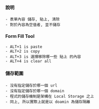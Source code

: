 #### 說明
    - 表單內容 儲存, 貼上, 清除
    - 對於內容為空值者, 並不儲存

#### Form Fill Tool
    - ALT+1 is paste
    - ALT+2 is copy
    - ALT+3 is 選擇移除哪一些 貼上 的內容
    - ALT+4 is clear all

#### 儲存範圍
    - 沒有指定儲存於哪一個 url
    - 沒有指定儲存於哪一個 domain
    - 程式的儲存機制是架構在 Local Storage 之上
    - 同上, 所以實際上就是以 doamin 為儲存隔離

